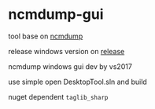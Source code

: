 # ncmdump-gui

tool base on [ncmdump](https://github.com/anonymous5l/ncmdump)

release windows version on [release](https://github.com/anonymous5l/ncmdump-gui/releases/tag/fully)

ncmdump windows gui dev by vs2017

use simple open DesktopTool.sln and build

nuget dependent `taglib_sharp`
